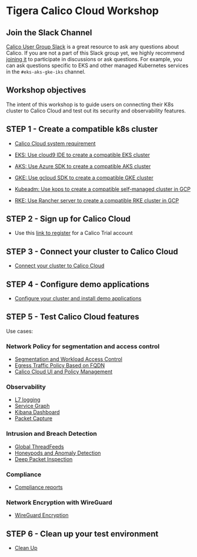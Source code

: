 # Tigera Calico Cloud Workshop

## Join the Slack Channel

[Calico User Group Slack](https://slack.projectcalico.org/) is a great resource to ask any questions about Calico. If you are not a part of this Slack group yet, we highly recommend [joining it](https://slack.projectcalico.org/) to participate in discussions or ask questions. For example, you can ask questions specific to EKS and other managed Kubernetes services in the `#eks-aks-gke-iks` channel.

## Workshop objectives

The intent of this workshop is to guide users on connecting their K8s cluster to Calico Cloud and test out its security and observability features.

## STEP 1 - Create a compatible k8s cluster 

  - [Calico Cloud system requirement](https://docs.calicocloud.io/get-started/connect/system-requirements)

  - [EKS: Use cloud9 IDE to create a compatible EKS cluster](modules/creating-eks-cluster.md)
  - [AKS: Use Azure SDK to create a compatible AKS cluster](modules/creating-aks-cluster.md)
  - [GKE: Use gcloud SDK to create a compatible GKE cluster](modules/creating-gke-cluster.md)

  - [Kubeadm: Use kops to create a compatible self-managed cluster in GCP](modules/creating-kubeadm-cluster.md)
  - [RKE: Use Rancher server to create a compatible RKE cluster in GCP](modules/creating-rke-cluster.md)


## STEP 2 - Sign up for Calico Cloud  

  - Use this [link to register](https://www.calicocloud.io/) for a Calico Trial account

## STEP 3 - Connect your cluster to Calico Cloud

  - [Connect your cluster to Calico Cloud](modules/joining-calico-cloud.md)

## STEP 4 - Configure demo applications

  - [Configure your cluster and install demo applications](modules/configuring-demo-apps.md)

## STEP 5 - Test Calico Cloud features

Use cases:

### Network Policy for segmentation and access control

- [Segmentation and Workload Access Control](modules/app-service-control.md)
- [Egress Traffic Policy Based on FQDN](modules/dns-egress-controls.md)
- [Calico Cloud UI and Policy Management](modules/manager-ui.md)

### Observability

- [L7 logging](modules/enable-l7-visibility.md)
- [Service Graph](modules/manager-ui.md)
- [Kibana Dashboard](modules/kibana-dashboard.md)
- [Packet Capture](modules/dynamic-packet-capture.md) 

### Intrusion and Breach Detection

- [Global ThreadFeeds](modules/global-threadfeed.md)
- [Honeypods and Anomaly Detection](modules/intrusion-detection-protection.md)
- [Deep Packet Inspection](modules/deep-packet-inspection.md) 

### Compliance

- [Compliance reports](modules/compliance-reports.md) 

### Network Encryption with WireGuard

- [WireGuard Encryption](modules/encryption.md) 

## STEP 6 - Clean up your test environment

- [Clean Up](modules/clean-up.md)